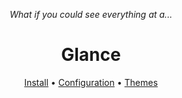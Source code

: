 <p align="center"><em>What if you could see everything at a...</em></p>
<h1 align="center">Glance</h1>
<p align="center"><a href="https://github.com/glanceapp/glance/blob/main/README.md#installation">Install</a> • <a href="https://github.com/glanceapp/glance/blob/main/docs/configuration.md">Configuration</a> • <a href="https://github.com/glanceapp/glance/blob/main/docs/themes.md">Themes</a></p>
